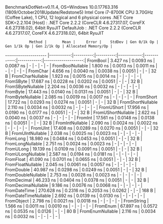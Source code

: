 
BenchmarkDotNet=v0.11.4, OS=Windows 10.0.17763.316 (1809/October2018Update/Redstone5)
Intel Core i7-8700K CPU 3.70GHz (Coffee Lake), 1 CPU, 12 logical and 6 physical cores
.NET Core SDK=2.2.104
  [Host]     : .NET Core 2.2.2 (CoreCLR 4.6.27317.07, CoreFX 4.6.27318.02), 64bit RyuJIT
  DefaultJob : .NET Core 2.2.2 (CoreCLR 4.6.27317.07, CoreFX 4.6.27318.02), 64bit RyuJIT


               Method |       Mean |     Error |    StdDev | Gen 0/1k Op | Gen 1/1k Op | Gen 2/1k Op | Allocated Memory/Op |
--------------------- |-----------:|----------:|----------:|------------:|------------:|------------:|--------------------:|
             FromBool |   3.427 ns | 0.0093 ns | 0.0087 ns |           - |           - |           - |                   - |
     FromBoolNullable |   1.800 ns | 0.0013 ns | 0.0011 ns |           - |           - |           - |                   - |
             FromChar |   4.656 ns | 0.0040 ns | 0.0038 ns |      0.0051 |           - |           - |                32 B |
     FromCharNullable |   1.923 ns | 0.0015 ns | 0.0014 ns |           - |           - |           - |                   - |
            FromSByte |  17.687 ns | 0.0228 ns | 0.0202 ns |      0.0051 |           - |           - |                32 B |
    FromSByteNullable |   2.204 ns | 0.0036 ns | 0.0032 ns |           - |           - |           - |                   - |
             FromByte |  17.443 ns | 0.0140 ns | 0.0131 ns |      0.0051 |           - |           - |                32 B |
     FromByteNullable |   2.085 ns | 0.0019 ns | 0.0017 ns |           - |           - |           - |                   - |
            FromShort |  17.722 ns | 0.0293 ns | 0.0274 ns |      0.0051 |           - |           - |                32 B |
    FromShortNullable |   2.110 ns | 0.0034 ns | 0.0032 ns |           - |           - |           - |                   - |
           FromUShort |  17.956 ns | 0.0190 ns | 0.0177 ns |      0.0051 |           - |           - |                32 B |
   FromUShortNullable |   2.622 ns | 0.0040 ns | 0.0037 ns |           - |           - |           - |                   - |
              FromInt |  17.561 ns | 0.0148 ns | 0.0138 ns |      0.0051 |           - |           - |                32 B |
      FromIntNullable |   2.090 ns | 0.0024 ns | 0.0022 ns |           - |           - |           - |                   - |
             FromUInt |  17.408 ns | 0.0289 ns | 0.0270 ns |      0.0051 |           - |           - |                32 B |
     FromUIntNullable |   2.038 ns | 0.0025 ns | 0.0023 ns |           - |           - |           - |                   - |
             FromLong |  18.980 ns | 0.0484 ns | 0.0453 ns |      0.0051 |           - |           - |                32 B |
     FromLongNullable |   2.751 ns | 0.0024 ns | 0.0023 ns |           - |           - |           - |                   - |
            FromULong |  19.139 ns | 0.0109 ns | 0.0091 ns |      0.0051 |           - |           - |                32 B |
    FromULongNullable |   2.587 ns | 0.0194 ns | 0.0181 ns |           - |           - |           - |                   - |
            FromFloat |  41.090 ns | 0.0701 ns | 0.0655 ns |      0.0051 |           - |           - |                32 B |
    FromFloatNullable |   2.045 ns | 0.0061 ns | 0.0057 ns |           - |           - |           - |                   - |
           FromDouble |  40.987 ns | 0.0298 ns | 0.0249 ns |      0.0051 |           - |           - |                32 B |
   FromDoubleNullable |   2.753 ns | 0.0028 ns | 0.0023 ns |           - |           - |           - |                   - |
          FromDecimal |  46.233 ns | 0.0404 ns | 0.0378 ns |      0.0051 |           - |           - |                32 B |
  FromDecimalNullable |   9.186 ns | 0.0076 ns | 0.0068 ns |           - |           - |           - |                   - |
         FromDateTime | 270.628 ns | 0.2316 ns | 0.2053 ns |      0.0262 |           - |           - |               168 B |
 FromDateTimeNullable |   2.692 ns | 0.0139 ns | 0.0130 ns |           - |           - |           - |                   - |
           FromObject |   2.798 ns | 0.0021 ns | 0.0018 ns |           - |           - |           - |                   - |
           FromString |   1.566 ns | 0.0011 ns | 0.0010 ns |           - |           - |           - |                   - |
             FromEnum |  67.897 ns | 0.0572 ns | 0.0535 ns |      0.0126 |           - |           - |                80 B |
     FromEnumNullable |   2.116 ns | 0.0034 ns | 0.0032 ns |           - |           - |           - |                   - |
